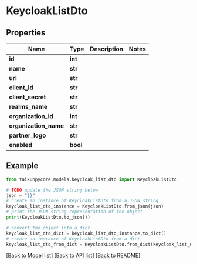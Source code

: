 # KeycloakListDto


## Properties

Name | Type | Description | Notes
------------ | ------------- | ------------- | -------------
**id** | **int** |  | 
**name** | **str** |  | 
**url** | **str** |  | 
**client_id** | **str** |  | 
**client_secret** | **str** |  | 
**realms_name** | **str** |  | 
**organization_id** | **int** |  | 
**organization_name** | **str** |  | 
**partner_logo** | **str** |  | 
**enabled** | **bool** |  | 

## Example

```python
from taikunpycore.models.keycloak_list_dto import KeycloakListDto

# TODO update the JSON string below
json = "{}"
# create an instance of KeycloakListDto from a JSON string
keycloak_list_dto_instance = KeycloakListDto.from_json(json)
# print the JSON string representation of the object
print(KeycloakListDto.to_json())

# convert the object into a dict
keycloak_list_dto_dict = keycloak_list_dto_instance.to_dict()
# create an instance of KeycloakListDto from a dict
keycloak_list_dto_from_dict = KeycloakListDto.from_dict(keycloak_list_dto_dict)
```
[[Back to Model list]](../README.md#documentation-for-models) [[Back to API list]](../README.md#documentation-for-api-endpoints) [[Back to README]](../README.md)


